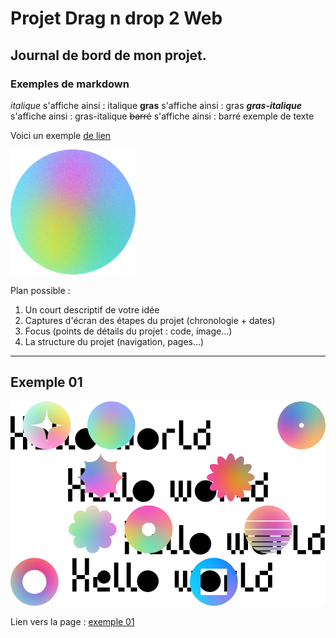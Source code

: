 # Projet Drag n drop 2 Web

## Journal de bord de mon projet.

### Exemples de markdown

_italique_ s'affiche ainsi : italique
**gras** s'affiche ainsi : gras
**_gras-italique_** s'affiche ainsi : gras-italique
~~barré~~ s'affiche ainsi : barré
exemple de texte


Voici un exemple [de lien](https://docs.framasoft.org/fr/grav/markdown.html)

![icône](images/01.png)


Plan possible :
1. Un court descriptif de votre idée
2. Captures d'écran des étapes du projet (chronologie + dates)
3. Focus (points de détails du projet : code, image...)
4. La structure du projet (navigation, pages...)

---

## Exemple 01

![maquette](images/maquette01.jpg)

Lien vers la page : [exemple 01](exemple01.html)

